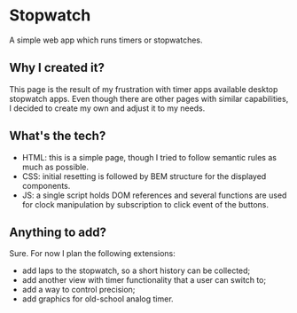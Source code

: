 # Stopwatch
A simple web app which runs timers or stopwatches.

## Why I created it?
This page is the result of my frustration with timer apps available desktop stopwatch apps. Even though there are other pages with similar capabilities, I decided to create my own and adjust it to my needs.

## What's the tech?
- HTML: this is a simple page, though I tried to follow semantic rules as much as possible.
- CSS: initial resetting is followed by BEM structure for the displayed components.
- JS: a single script holds DOM references and several functions are used for clock manipulation by subscription to click event of the buttons.

## Anything to add?
Sure. For now I plan the following extensions:
- add laps to the stopwatch, so a short history can be collected;
- add another view with timer functionality that a user can switch to;
- add a way to control precision;
- add graphics for old-school analog timer.